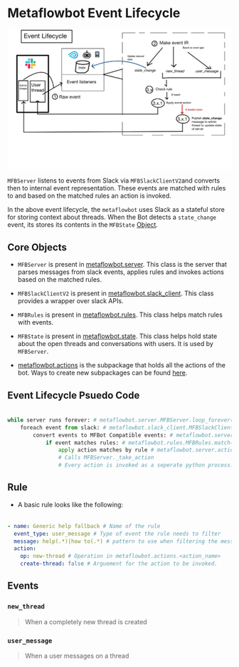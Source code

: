 
# Metaflowbot Event Lifecycle
![](images/slackbot-event-lifecycle.jpg)

`MFBServer` listens to events from Slack via `MFBSlackClientV2`and converts then to internal event representation. These events are matched with rules to and based on the matched rules an action is invoked.

In the above event lifecycle, the `metaflowbot` uses Slack as a stateful store for storing context about threads. When the Bot detects a `state_change` event, its stores its contents in the `MFBState` [Object](../metaflowbot/state.py).

## Core Objects

- `MFBServer` is present in [metaflowbot.server](../metaflowbot/server.py). This class is the server that parses messages from slack events, applies rules and invokes actions based on the matched rules.

- `MFBSlackClientV2` is present in [metaflowbot.slack_client](../metaflowbot/slack_client.py). This class provides a wrapper over slack APIs.

- `MFBRules` is present in [metaflowbot.rules](../metaflowbot/rules.py). This class helps match rules with events.

- `MFBState` is present in [metaflowbot.state](../metaflowbot/rules.py). This class helps hold state about the open threads and conversations with users. It is used by `MFBServer`.

- [metaflowbot.actions](../metaflowbot/actions) is the subpackage that holds all the actions of the bot. Ways to create new subpackages can be found [here](./Creating-Your-Action.md).

## Event Lifecycle Psuedo Code
```python

while server runs forever: # metaflowbot.server.MFBServer.loop_forever()
    foreach event from slack: # metaflowbot.slack_client.MFBSlackClientV2.rtm_events()
        convert events to MFBot Compatible events: # metaflowbot.server._make_events(event)
            if event matches rules: # metaflowbot.rules.MFBRules.match(event,rule)
                apply action matches by rule # metaflowbot.server.actions
                # Calls MFBServer._take_action
                # Every action is invoked as a seperate python process.
```
## Rule 

- A basic rule looks like the following:

```yml

- name: Generic help fallback # Name of the rule
  event_type: user_message # Type of event the rule needs to filter
  message: help(.*)|how to(.*) # pattern to use when filtering the message
  action:
    op: new-thread # Operation in metaflowbot.actions.<action_name>
    create-thread: false # Arguement for the action to be invoked. 

```

## Events
### `new_thread`

> When a completely new thread is created
### `user_message`

> When a user messages on a thread

